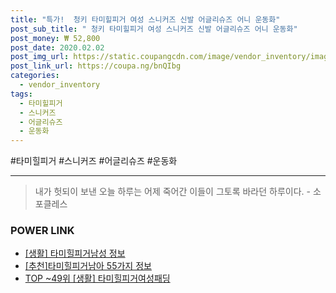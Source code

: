 ```yaml
--- 
title: "특가!  청키 타미힐피거 여성 스니커즈 신발 어글리슈즈 어니 운동화" 
post_sub_title: " 청키 타미힐피거 여성 스니커즈 신발 어글리슈즈 어니 운동화" 
post_money: ₩ 52,800 
post_date: 2020.02.02 
post_img_url: https://static.coupangcdn.com/image/vendor_inventory/images/2019/03/19/18/5/66589602-8f81-4024-85c0-b3a18be399cf.jpg 
post_link_url: https://coupa.ng/bnQIbg 
categories: 
  - vendor_inventory 
tags: 
  - 타미힐피거 
  - 스니커즈 
  - 어글리슈즈 
  - 운동화 
--- 
```

  #타미힐피거 #스니커즈 #어글리슈즈 #운동화 
<hr> 

> 내가 헛되이 보낸 오늘 하루는 어제 죽어간 이들이 그토록 바라던 하루이다. - 소포클레스 


### POWER LINK

* <a href="https://blog.naver.com/sakai111/221760253984" target="_blank"> [생활] 타미힐피거남성 정보 </a>
* <a href="https://blog.naver.com/fasyy4321/221792314035" target="_blank">[추천]타미힐피거남아 55가지 정보</a>
* <a href="https://blog.naver.com/fasyy4321/221782343773" target="_blank"> TOP ~49위 [생활] 타미힐피거여성패딩</a>
